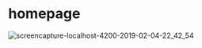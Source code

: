 # homepage

![screencapture-localhost-4200-2019-02-04-22_42_54](https://user-images.githubusercontent.com/6061416/52239267-58d15a80-28ce-11e9-9f00-fa96320adedf.png)
